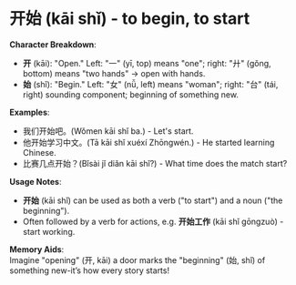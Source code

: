 # **开始 (kāi shǐ) - to begin, to start**

**Character Breakdown**:  
- **开** (kāi): "Open." Left: "一" (yī, top) means "one"; right: "廾" (gǒng, bottom) means "two hands" → open with hands.  
- **始** (shǐ): "Begin." Left: "女" (nǚ, left) means "woman"; right: "台" (tái, right) sounding component; beginning of something new.

**Examples**:  
- 我们开始吧。(Wǒmen kāi shǐ ba.) - Let's start.  
- 他开始学习中文。(Tā kāi shǐ xuéxí Zhōngwén.) - He started learning Chinese.  
- 比赛几点开始？(Bǐsài jǐ diǎn kāi shǐ?) - What time does the match start?

**Usage Notes**:  
- **开始** (kāi shǐ) can be used as both a verb ("to start") and a noun ("the beginning").  
- Often followed by a verb for actions, e.g. **开始工作** (kāi shǐ gōngzuò) - start working.

**Memory Aids**:  
Imagine "opening" (开, kāi) a door marks the "beginning" (始, shǐ) of something new-it’s how every story starts!